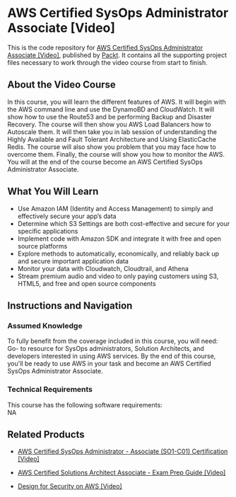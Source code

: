 # AWS Certified SysOps Administrator Associate [Video]
This is the code repository for [AWS Certified SysOps Administrator Associate [Video]](https://www.packtpub.com/virtualization-and-cloud/design-security-aws-video?utm_source=github&utm_medium=repository&utm_campaign=9781838556440), published by [Packt](https://www.packtpub.com/?utm_source=github). It contains all the supporting project files necessary to work through the video course from start to finish.
## About the Video Course
In this course, you will learn the different features of AWS. It will begin with the AWS command line and use the DynamoBD and CloudWatch. It will show how to use the Route53 and be performing Backup and Disaster Recovery. The course will then show you AWS Load Balancers how to Autoscale them. It will then take you in lab session of understanding the Highly Available and Fault Tolerant Architecture and Using ElasticCache Redis. The course will also show you problem that you may face how to overcome them. Finally, the course will show you how to monitor the AWS. You will at the end of the course become an AWS Certified SysOps Administrator Associate.

<H2>What You Will Learn</H2>
<DIV class=book-info-will-learn-text>
<UL>
<LI>Use Amazon IAM (Identity and Access Management) to simply and effectively secure your app’s data 
<LI>Determine which S3 Settings are both cost-effective and secure for your specific applications 
<LI>Implement code with Amazon SDK and integrate it with free and open source platforms 
<LI>Explore methods to automatically, economically, and reliably back up and secure important application data 
<LI>Monitor your data with Cloudwatch, Cloudtrail, and Athena 
<LI>Stream premium audio and video to only paying customers using S3, HTML5, and free and open source components </LI></UL></DIV>

## Instructions and Navigation
### Assumed Knowledge
To fully benefit from the coverage included in this course, you will need:<br/>
Go- to resource for SysOps administrators, Solution Architects, and developers interested in using AWS services. By the end of this course, you'll be ready to use AWS in your task and become an AWS Certified SysOps Administrator Associate.
### Technical Requirements
This course has the following software requirements:<br/>
NA

## Related Products
* [AWS Certified SysOps Administrator - Associate (SO1-C01) Certification [Video]](https://www.packtpub.com/virtualization-and-cloud/design-security-aws-video?utm_source=github&utm_medium=repository&utm_campaign=9781838556440)

* [AWS Certified Solutions Architect Associate - Exam Prep Guide [Video]](https://www.packtpub.com/virtualization-and-cloud/design-security-aws-video?utm_source=github&utm_medium=repository&utm_campaign=9781838556440)

* [Design for Security on AWS [Video]](https://www.packtpub.com/virtualization-and-cloud/design-security-aws-video?utm_source=github&utm_medium=repository&utm_campaign=9781838556440)

